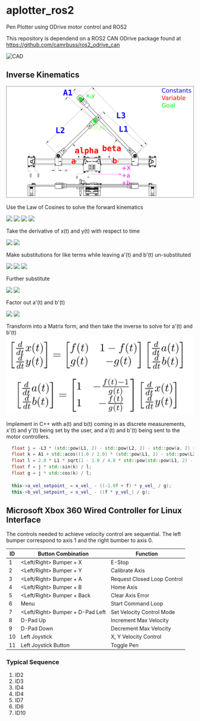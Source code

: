 # aplotter_ros2
Pen Plotter using ODrive motor control and ROS2

This repository is dependend on a ROS2 CAN ODrive package found at https://github.com/camrbuss/ros2_odrive_can

![CAD](https://lh3.googleusercontent.com/pw/ACtC-3clGLWjGjPLQd7VhQk3QP3K9Lg39KJp0tQEz6EgUK5Ak4WE-YtDJ8ZNHEzONkK3RGVDRFE0xoxDykFvw1JDTLQJV9iui-XEQ9JTUxxphp_TFRbhiN1gXHQWvIN8GwDhQNKsty9ygs0llwD1Yx70qwJe6w=w1168-h902-no?authuser=0)





## Inverse Kinematics

![](./doc/geometry.png)

Use the Law of Cosines to solve the forward kinematics

<img src="https://render.githubusercontent.com/render/math?math=\beta(t) = \arccos{\left(\frac{L_{1}^{2} - L_{2}^{2} + \left(- a{\left(t \right)} + b{\left(t \right)}\right)^{2}}{2 L_{1} \left(- a{\left(t \right)} + b{\left(t \right)}\right)} \right)}">

<img src="https://render.githubusercontent.com/render/math?math=\beta(t) = \arccos{\left(\frac{L_{1}^{2} - L_{2}^{2} + \left(- a{\left(t \right)} + b{\left(t \right)}\right)^{2}}{2 L_{1} \left(- a{\left(t \right)} + b{\left(t \right)}\right)} \right)}">

<img src="https://render.githubusercontent.com/render/math?math=x(t) = b{\left(t \right)} - L_{3} \cos{\left(A_{1} + \beta(t) \right)}">

<img src="https://render.githubusercontent.com/render/math?math=y(t) = L_{3} \sin{\left(A_{1} + \beta(t) \right)}">

Take the derivative of x(t) and y(t) with respect to time

<img src="https://render.githubusercontent.com/render/math?math=\frac{d}{d t} x{\left(t \right)} = \frac{L_{3} \left(\frac{d}{d t} a{\left(t \right)} - \frac{d}{d t} b{\left(t \right)}\right) \left(- L_{1}^{2} + L_{2}^{2} + \left(a{\left(t \right)} - b{\left(t \right)}\right)^{2}\right) \sin{\left(A_{1} + \arccos{\left(\frac{- L_{1}^{2} + L_{2}^{2} - \left(a{\left(t \right)} - b{\left(t \right)}\right)^{2}}{2 L_{1} \left(a{\left(t \right)} - b{\left(t \right)}\right)} \right)} \right)}}{L_{1} \sqrt{\frac{4 L_{1}^{2} \left(a{\left(t \right)} - b{\left(t \right)}\right)^{2} - \left(L_{1}^{2} - L_{2}^{2} + \left(a{\left(t \right)} - b{\left(t \right)}\right)^{2}\right)^{2}}{L_{1}^{2} \left(a{\left(t \right)} - b{\left(t \right)}\right)^{2}}} \left(a{\left(t \right)} - b{\left(t \right)}\right)^{2}} + \frac{d}{d t} b{\left(t \right)}">

<img src="https://render.githubusercontent.com/render/math?math=\frac{d}{d t} y{\left(t \right)} = \frac{L_{3} \left(\frac{d}{d t} a{\left(t \right)} - \frac{d}{d t} b{\left(t \right)}\right) \left(- L_{1}^{2} + L_{2}^{2} + \left(a{\left(t \right)} - b{\left(t \right)}\right)^{2}\right) \cos{\left(A_{1} + \arccos{\left(\frac{- L_{1}^{2} + L_{2}^{2} - \left(a{\left(t \right)} - b{\left(t \right)}\right)^{2}}{2 L_{1} \left(a{\left(t \right)} - b{\left(t \right)}\right)} \right)} \right)}}{L_{1} \sqrt{\frac{4 L_{1}^{2} \left(a{\left(t \right)} - b{\left(t \right)}\right)^{2} - \left(L_{1}^{2} - L_{2}^{2} + \left(a{\left(t \right)} - b{\left(t \right)}\right)^{2}\right)^{2}}{L_{1}^{2} \left(a{\left(t \right)} - b{\left(t \right)}\right)^{2}}} \left(a{\left(t \right)} - b{\left(t \right)}\right)^{2}}">

Make substitutions for like terms while leaving a'(t)
and b'(t) un-substituted

<img src="https://render.githubusercontent.com/render/math?math=j(t) = - L_{3} \left(L_{1}^{2} - L_{2}^{2} - a^{2}{\left(t \right)} + 2 a{\left(t \right)} b{\left(t \right)} - b^{2}{\left(t \right)}\right)">
<img src="https://render.githubusercontent.com/render/math?math=k(t) = A_{1} + \arccos{\left(\frac{L_{1}^{2} - L_{2}^{2} + \left(a{\left(t \right)} - b{\left(t \right)}\right)^{2}}{2 L_{1} \left(- a{\left(t \right)} + b{\left(t \right)}\right)} \right)}">
<img src="https://render.githubusercontent.com/render/math?math=l(t) = 2 L_{1} \sqrt{1 - \frac{\left(L_{1}^{2} - L_{2}^{2} + \left(a{\left(t \right)} - b{\left(t \right)}\right)^{2}\right)^{2}}{4 L_{1}^{2} \left(a{\left(t \right)} - b{\left(t \right)}\right)^{2}}} \left(a{\left(t \right)} - b{\left(t \right)}\right)^{2}">

Further substitute

<img src="https://render.githubusercontent.com/render/math?math=\frac{d}{d t} f{(t )} = \frac{j(t) \sin({k(t)})}{l(t)}">

<img src="https://render.githubusercontent.com/render/math?math=\frac{d}{d t} g{(t )} = \frac{j(t) \cos({k(t)})}{l(t)}">

Factor out a'(t) and b'(t)

<img src="https://render.githubusercontent.com/render/math?math=\frac{d}{d t} x{(t )} =  \frac{d}{d t} a{(t )} f(t) + \frac{d}{d t} b{(t )} ( 1 - f(t))">

<img src="https://render.githubusercontent.com/render/math?math=\frac{d}{d t} y{(t )} =  + \frac{d}{d t} a{(t )} g(t) + \frac{d}{d t} b{(t )}  - g(t)">

Transform into a Matrix form, and then take the inverse to solve for a'(t) and b'(t)
![](doc/matrix_equations.png)

Implement in C++ with a(t) and b(t) coming in as discrete measurements, x'(t) and y'(t) being set by the user, and a'(t) and b'(t) being sent to the motor controllers.

``` cpp
  float j = -L3 * (std::pow(L1, 2) - std::pow(L2, 2) - std::pow(a, 2) + 2.0 * a * b - std::pow(b, 2));
  float k = A1 + std::acos((1.0 / 2.0) * (std::pow(L1, 2) - std::pow(L2, 2) + std::pow(a - b, 2)) / (L1 * (-a + b)));
  float l = 2.0 * L1 * sqrt(1 - 1.0 / 4.0 * std::pow(std::pow(L1, 2) - std::pow(L2, 2) + std::pow(a - b, 2), 2) / (std::pow(L1, 2) * std::pow(a - b, 2))) * std::pow(a - b, 2);
  float f = j * std::sin(k) / l;
  float g = j * std::cos(k) / l;

  this->a_vel_setpoint_ = x_vel_ - ((-1.0f + f) * y_vel_ / g);
  this->b_vel_setpoint_ = x_vel_ - ((f * y_vel_) / g);
```

## Microsoft Xbox 360 Wired Controller for Linux Interface

The controls needed to  achieve velocity control are sequential. The left bumper correspond to axis 1 and the right bumber to axis 0.

| ID | Button Combination | Function |
|-|-|-|
| 1 | <Left/Right> Bumper + X | E-Stop |
| 2 | <Left/Right> Bumper + Y | Calibrate Axis |
| 3 | <Left/Right> Bumper + A | Request Closed Loop Control |
| 4 | <Left/Right> Bumper + B | Home Axis |
| 5 | <Left/Right> Bumper + Back | Clear Axis Error |
| 6 | Menu | Start Command Loop |
| 7 | <Left/Right> Bumper + D-Pad Left | Set Velocity Control Mode |
| 8 | D-Pad Up | Increment Max Velocity |
| 9 | D-Pad Down | Decrement Max Velocity |
| 10 | Left Joystick | X, Y Velocity Control |
| 11 | Left Joystick Button | Toggle Pen |

### Typical Sequence

1. ID2
2. ID3
3. ID4
4. ID4
5. ID7
6. ID6
7. ID10
